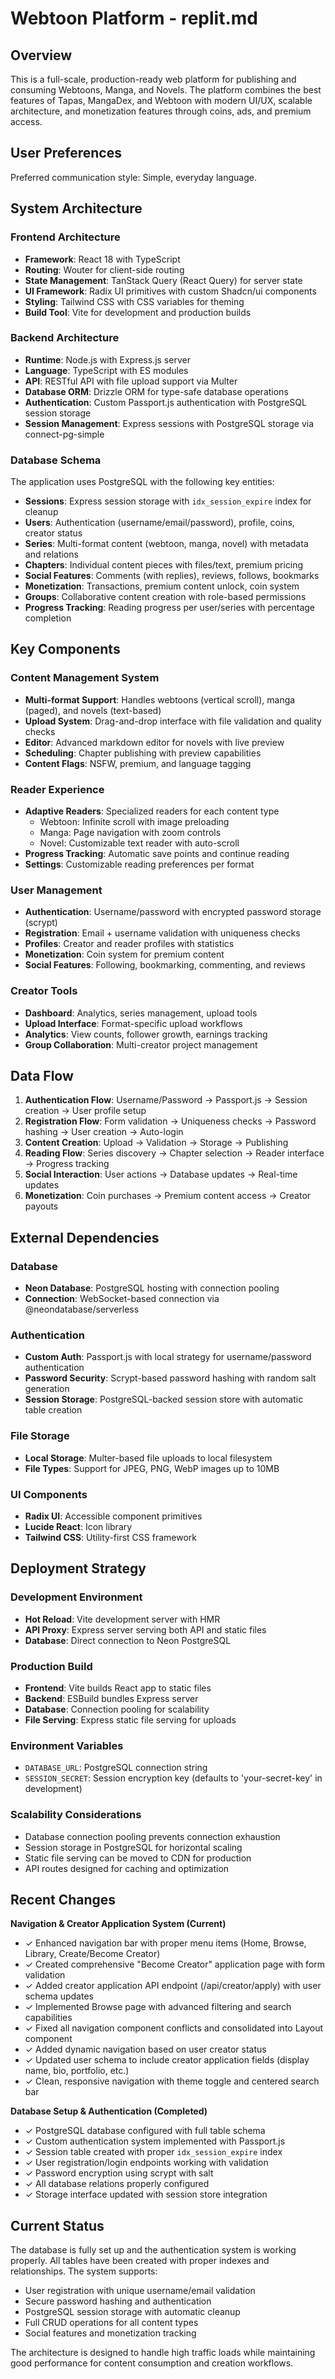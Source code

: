 # Webtoon Platform - replit.md

## Overview

This is a full-scale, production-ready web platform for publishing and consuming Webtoons, Manga, and Novels. The platform combines the best features of Tapas, MangaDex, and Webtoon with modern UI/UX, scalable architecture, and monetization features through coins, ads, and premium access.

## User Preferences

Preferred communication style: Simple, everyday language.

## System Architecture

### Frontend Architecture
- **Framework**: React 18 with TypeScript
- **Routing**: Wouter for client-side routing
- **State Management**: TanStack Query (React Query) for server state
- **UI Framework**: Radix UI primitives with custom Shadcn/ui components
- **Styling**: Tailwind CSS with CSS variables for theming
- **Build Tool**: Vite for development and production builds

### Backend Architecture
- **Runtime**: Node.js with Express.js server
- **Language**: TypeScript with ES modules
- **API**: RESTful API with file upload support via Multer
- **Database ORM**: Drizzle ORM for type-safe database operations
- **Authentication**: Custom Passport.js authentication with PostgreSQL session storage
- **Session Management**: Express sessions with PostgreSQL storage via connect-pg-simple

### Database Schema
The application uses PostgreSQL with the following key entities:
- **Sessions**: Express session storage with `idx_session_expire` index for cleanup
- **Users**: Authentication (username/email/password), profile, coins, creator status
- **Series**: Multi-format content (webtoon, manga, novel) with metadata and relations
- **Chapters**: Individual content pieces with files/text, premium pricing
- **Social Features**: Comments (with replies), reviews, follows, bookmarks
- **Monetization**: Transactions, premium content unlock, coin system
- **Groups**: Collaborative content creation with role-based permissions
- **Progress Tracking**: Reading progress per user/series with percentage completion

## Key Components

### Content Management System
- **Multi-format Support**: Handles webtoons (vertical scroll), manga (paged), and novels (text-based)
- **Upload System**: Drag-and-drop interface with file validation and quality checks
- **Editor**: Advanced markdown editor for novels with live preview
- **Scheduling**: Chapter publishing with preview capabilities
- **Content Flags**: NSFW, premium, and language tagging

### Reader Experience
- **Adaptive Readers**: Specialized readers for each content type
  - Webtoon: Infinite scroll with image preloading
  - Manga: Page navigation with zoom controls
  - Novel: Customizable text reader with auto-scroll
- **Progress Tracking**: Automatic save points and continue reading
- **Settings**: Customizable reading preferences per format

### User Management
- **Authentication**: Username/password with encrypted password storage (scrypt)
- **Registration**: Email + username validation with uniqueness checks
- **Profiles**: Creator and reader profiles with statistics
- **Monetization**: Coin system for premium content
- **Social Features**: Following, bookmarking, commenting, and reviews

### Creator Tools
- **Dashboard**: Analytics, series management, upload tools
- **Upload Interface**: Format-specific upload workflows
- **Analytics**: View counts, follower growth, earnings tracking
- **Group Collaboration**: Multi-creator project management

## Data Flow

1. **Authentication Flow**: Username/Password → Passport.js → Session creation → User profile setup
2. **Registration Flow**: Form validation → Uniqueness checks → Password hashing → User creation → Auto-login
3. **Content Creation**: Upload → Validation → Storage → Publishing
4. **Reading Flow**: Series discovery → Chapter selection → Reader interface → Progress tracking
5. **Social Interaction**: User actions → Database updates → Real-time updates
6. **Monetization**: Coin purchases → Premium content access → Creator payouts

## External Dependencies

### Database
- **Neon Database**: PostgreSQL hosting with connection pooling
- **Connection**: WebSocket-based connection via @neondatabase/serverless

### Authentication
- **Custom Auth**: Passport.js with local strategy for username/password authentication
- **Password Security**: Scrypt-based password hashing with random salt generation
- **Session Storage**: PostgreSQL-backed session store with automatic table creation

### File Storage
- **Local Storage**: Multer-based file uploads to local filesystem
- **File Types**: Support for JPEG, PNG, WebP images up to 10MB

### UI Components
- **Radix UI**: Accessible component primitives
- **Lucide React**: Icon library
- **Tailwind CSS**: Utility-first CSS framework

## Deployment Strategy

### Development Environment
- **Hot Reload**: Vite development server with HMR
- **API Proxy**: Express server serving both API and static files
- **Database**: Direct connection to Neon PostgreSQL

### Production Build
- **Frontend**: Vite builds React app to static files
- **Backend**: ESBuild bundles Express server
- **Database**: Connection pooling for scalability
- **File Serving**: Express static file serving for uploads

### Environment Variables
- `DATABASE_URL`: PostgreSQL connection string
- `SESSION_SECRET`: Session encryption key (defaults to 'your-secret-key' in development)

### Scalability Considerations
- Database connection pooling prevents connection exhaustion
- Session storage in PostgreSQL for horizontal scaling
- Static file serving can be moved to CDN for production
- API routes designed for caching and optimization

## Recent Changes

**Navigation & Creator Application System (Current)**
- ✓ Enhanced navigation bar with proper menu items (Home, Browse, Library, Create/Become Creator)
- ✓ Created comprehensive "Become Creator" application page with form validation
- ✓ Added creator application API endpoint (/api/creator/apply) with user schema updates
- ✓ Implemented Browse page with advanced filtering and search capabilities
- ✓ Fixed all navigation component conflicts and consolidated into Layout component
- ✓ Added dynamic navigation based on user creator status
- ✓ Updated user schema to include creator application fields (display name, bio, portfolio, etc.)
- ✓ Clean, responsive navigation with theme toggle and centered search bar

**Database Setup & Authentication (Completed)**
- ✓ PostgreSQL database configured with full table schema
- ✓ Custom authentication system implemented with Passport.js
- ✓ Session table created with proper `idx_session_expire` index
- ✓ User registration/login endpoints working with validation
- ✓ Password encryption using scrypt with salt
- ✓ All database relations properly configured
- ✓ Storage interface updated with session store integration

## Current Status

The database is fully set up and the authentication system is working properly. All tables have been created with proper indexes and relationships. The system supports:

- User registration with unique username/email validation
- Secure password hashing and authentication
- PostgreSQL session storage with automatic cleanup
- Full CRUD operations for all content types
- Social features and monetization tracking

The architecture is designed to handle high traffic loads while maintaining good performance for content consumption and creation workflows.